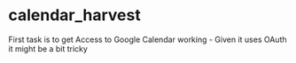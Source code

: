 # calendar_harvest
First task is to get Access to Google Calendar working - Given it uses OAuth it might be a bit tricky
